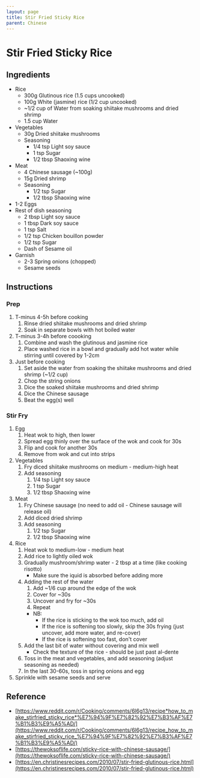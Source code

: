 ```yaml
---
layout: page
title: Stir Fried Sticky Rice
parent: Chinese
---
```


# Stir Fried Sticky Rice

## Ingredients

- Rice
  - 300g Glutinous rice (1.5 cups uncooked)
  - 100g White (jasmine) rice (1/2 cup uncooked)
  - ~1/2 cup of Water from soaking shiitake mushrooms and dried shrimp
  - 1.5 cup Water
- Vegetables
  - 30g Dried shiitake mushrooms
  - Seasoning
    - 1/4 tsp Light soy sauce
    - 1 tsp Sugar
    - 1/2 tbsp Shaoxing wine
- Meat
  - 4 Chinese sausage (~100g)
  - 15g Dried shrimp
  - Seasoning
    - 1/2 tsp Sugar
    - 1/2 tbsp Shaoxing wine
- 1-2 Eggs
- Rest of dish seasoning
  - 2 tbsp Light soy sauce
  - 1 tbsp Dark soy sauce
  - 1 tsp Salt
  - 1/2 tsp Chicken bouillon powder
  - 1/2 tsp Sugar
  - Dash of Sesame oil
- Garnish
  - 2-3 Spring onions (chopped)
  - Sesame seeds

## Instructions

### Prep

1. T-minus 4-5h before cooking
   1. Rinse dried shiitake mushrooms and dried shrimp
   2. Soak in separate bowls with hot boiled water
2. T-minus 3-4h before coooking
   1. Combine and wash the glutinous and jasmine rice
   2. Place washed rice in a bowl and gradually add hot water while stirring until covered by 1-2cm
3. Just before cooking
   1. Set aside the water from soaking the shiitake mushrooms and dried shrimp (~1/2 cup)
   2. Chop the string onions
   3. Dice the soaked shiitake mushrooms and dried shrimp
   4. Dice the Chinese sausage
   5. Beat the egg(s) well

### Stir Fry

1. Egg
   1. Heat wok to high, then lower
   2. Spread egg thinly over the surface of the wok and cook for 30s
   3. Flip and cook for another 30s
   4. Remove from wok and cut into strips
2. Vegetables
   1. Fry diced shiitake mushrooms on medium - medium-high heat
   2. Add seasoning
      1. 1/4 tsp Light soy sauce
      2. 1 tsp Sugar
      3. 1/2 tbsp Shaoxing wine
3. Meat
   1. Fry Chinese sausage (no need to add oil - Chinese sausage will release oil)
   2. Add diced dried shrimp
   3. Add seasoning
      1. 1/2 tsp Sugar
      2. 1/2 tbsp Shaoxing wine
4. Rice
   1. Heat wok to medium-low - medium heat
   2. Add rice to lightly oiled wok
   3. Gradually mushroom/shrimp water - 2 tbsp at a time (like cooking risotto)
      - Make sure the iquid is absorbed before adding more
   4. Adding the rest of the water
      1. Add ~1/6 cup around the edge of the wok
      2. Cover for ~30s
      3. Uncover and fry for ~30s
      4. Repeat
      - NB:
        - If the rice is sticking to the wok too much, add oil
        - If the rice is softening too slowly, skip the 30s frying (just uncover, add more water, and re-cover)
        - If the rice is softening too fast, don't cover
   5. Add the last bit of water without covering and mix well
      - Check the texture of the rice - should be just past al-dente
   6. Toss in the meat and vegetables, and add seasoning (adjust seasoning as needed)
   7. In the last 30-60s, toss in spring onions and egg
5. Sprinkle with sesame seeds and serve

## Reference

- [https://www.reddit.com/r/Cooking/comments/6l6g13/recipe*how_to_make_stirfried_sticky_rice*%E7%94%9F%E7%82%92%E7%B3%AF%E7%B1%B3%E9%A5%AD/](https://www.reddit.com/r/Cooking/comments/6l6g13/recipe_how_to_make_stirfried_sticky_rice_%E7%94%9F%E7%82%92%E7%B3%AF%E7%B1%B3%E9%A5%AD/)
- [https://thewoksoflife.com/sticky-rice-with-chinese-sausage/](https://thewoksoflife.com/sticky-rice-with-chinese-sausage/)
- [https://en.christinesrecipes.com/2010/07/stir-fried-glutinous-rice.html](https://en.christinesrecipes.com/2010/07/stir-fried-glutinous-rice.html)
